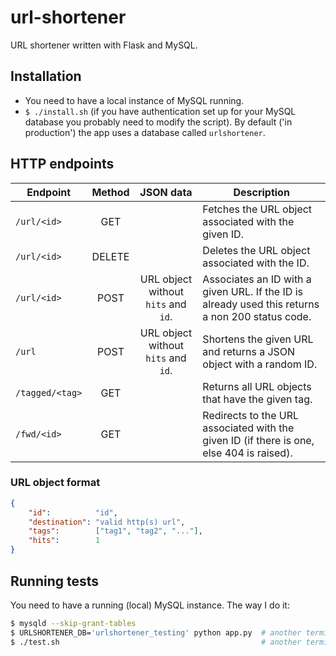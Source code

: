 # url-shortener

URL shortener written with Flask and MySQL.

## Installation

- You need to have a local instance of MySQL running.
- `$ ./install.sh` (if you have authentication set up for your
  MySQL database you probably need to modify the script). By
  default ('in production') the app uses a database called `urlshortener`.

## HTTP endpoints

| Endpoint        | Method | JSON data | Description |
|-----------------|:------:|:---------:|-------------|
| `/url/<id>`     | GET    |           | Fetches the URL object associated with the given ID. |
| `/url/<id>`     | DELETE |           | Deletes the URL object associated with the ID. |
| `/url/<id>`     | POST   | URL object without `hits` and `id`. | Associates an ID with a given URL. If the ID is already used this returns a non 200 status code. |
| `/url`          | POST   | URL object without `hits` and `id`. | Shortens the given URL and returns a JSON object with a random ID. |
| `/tagged/<tag>` | GET    |           | Returns all URL objects that have the given tag. |
| `/fwd/<id>`     | GET    |           | Redirects to the URL associated with the given ID (if there is one, else 404 is raised). |

### URL object format

```json
{
    "id":          "id",
    "destination": "valid http(s) url",
    "tags":        ["tag1", "tag2", "..."],
    "hits":        1
}
```

## Running tests

You need to have a running (local) MySQL instance. The way I do it:

```sh
$ mysqld --skip-grant-tables
$ URLSHORTENER_DB='urlshortener_testing' python app.py  # another terminal session
$ ./test.sh                                             # another terminal session
```
